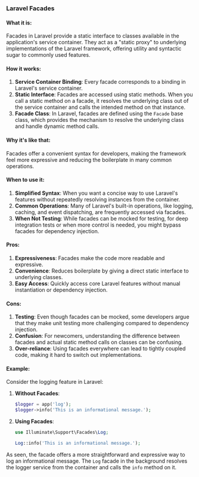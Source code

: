 ### Laravel Facades

#### What it is:
Facades in Laravel provide a static interface to classes available in the application's service container. They act as a "static proxy" to underlying implementations of the Laravel framework, offering utility and syntactic sugar to commonly used features.

#### How it works:
1. **Service Container Binding**: Every facade corresponds to a binding in Laravel's service container.
2. **Static Interface**: Facades are accessed using static methods. When you call a static method on a facade, it resolves the underlying class out of the service container and calls the intended method on that instance.
3. **Facade Class**: In Laravel, facades are defined using the `Facade` base class, which provides the mechanism to resolve the underlying class and handle dynamic method calls.

#### Why it's like that:
Facades offer a convenient syntax for developers, making the framework feel more expressive and reducing the boilerplate in many common operations.

#### When to use it:
1. **Simplified Syntax**: When you want a concise way to use Laravel's features without repeatedly resolving instances from the container.
2. **Common Operations**: Many of Laravel's built-in operations, like logging, caching, and event dispatching, are frequently accessed via facades.
3. **When Not Testing**: While facades can be mocked for testing, for deep integration tests or when more control is needed, you might bypass facades for dependency injection.

#### Pros:
1. **Expressiveness**: Facades make the code more readable and expressive.
2. **Convenience**: Reduces boilerplate by giving a direct static interface to underlying classes.
3. **Easy Access**: Quickly access core Laravel features without manual instantiation or dependency injection.

#### Cons:
1. **Testing**: Even though facades can be mocked, some developers argue that they make unit testing more challenging compared to dependency injection.
2. **Confusion**: For newcomers, understanding the difference between facades and actual static method calls on classes can be confusing.
3. **Over-reliance**: Using facades everywhere can lead to tightly coupled code, making it hard to switch out implementations.

#### Example:

Consider the logging feature in Laravel:

1. **Without Facades**:
   ```php
   $logger = app('log');
   $logger->info('This is an informational message.');
   ```

2. **Using Facades**:
   ```php
   use Illuminate\Support\Facades\Log;

   Log::info('This is an informational message.');
   ```

As seen, the facade offers a more straightforward and expressive way to log an informational message. The `Log` facade in the background resolves the logger service from the container and calls the `info` method on it.
